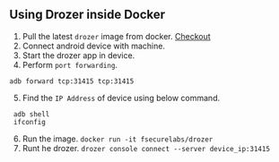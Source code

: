 ## Using Drozer inside Docker

1. Pull the latest `drozer` image from docker. [Checkout](https://hub.docker.com/r/fsecurelabs/drozer)
2. Connect android device with machine.
3. Start the drozer app in device.
4. Perform `port forwarding`.  
```shell
adb forward tcp:31415 tcp:31415
```
5. Find the `IP Address` of device using below command. 
```shell
 adb shell
 ifconfig
```
6. Run the image. `docker run -it fsecurelabs/drozer`
7. Runt he drozer. `drozer console connect --server device_ip:31415`
